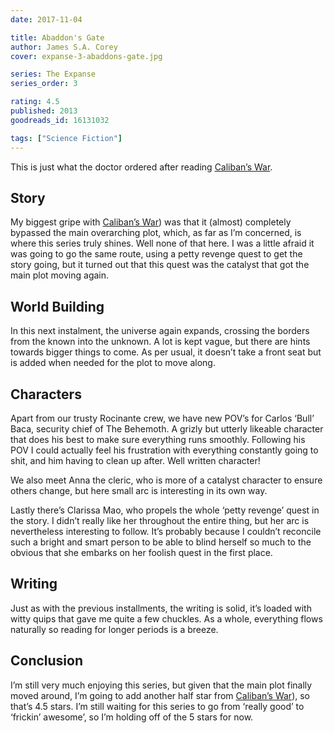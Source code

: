 ```yaml
---
date: 2017-11-04

title: Abaddon's Gate
author: James S.A. Corey
cover: expanse-3-abaddons-gate.jpg

series: The Expanse
series_order: 3

rating: 4.5
published: 2013
goodreads_id: 16131032

tags: ["Science Fiction"]
---
```


This is just what the doctor ordered after reading [Caliban’s War](2017-10-19-James-S.A.-Corey---Calibans-War.md).

<!--more-->

## Story

My biggest gripe with [Caliban’s War](2017-10-19-James-S.A.-Corey---Calibans-War.md)) was that it (almost) completely bypassed the main overarching plot, which, as far as I’m concerned, is where this series truly shines. Well none of that here. I was a little afraid it was going to go the same route, using a petty revenge quest to get the story going, but it turned out that this quest was the catalyst that got the main plot moving again.

## World Building

In this next instalment, the universe again expands, crossing the borders from the known into the unknown. A lot is kept vague, but there are hints towards bigger things to come. As per usual, it doesn’t take a front seat but is added when needed for the plot to move along.

## Characters

Apart from our trusty Rocinante crew, we have new POV’s for Carlos ‘Bull’ Baca, security chief of The Behemoth. A grizly but utterly likeable character that does his best to make sure everything runs smoothly. Following his POV I could actually feel his frustration with everything constantly going to shit, and him having to clean up after. Well written character!

We also meet Anna the cleric, who is more of a catalyst character to ensure others change, but here small arc is interesting in its own way.

Lastly there’s Clarissa Mao, who propels the whole ‘petty revenge’ quest in the story. I didn’t really like her throughout the entire thing, but her arc is nevertheless interesting to follow. It’s probably because I couldn’t reconcile such a bright and smart person to be able to blind herself so much to the obvious that she embarks on her foolish quest in the first place.

## Writing

Just as with the previous installments, the writing is solid, it’s loaded with witty quips that gave me quite a few chuckles. As a whole, everything flows naturally so reading for longer periods is a breeze.

## Conclusion

I’m still very much enjoying this series, but given that the main plot finally moved around, I’m going to add another half star from [Caliban’s War](2017-10-19-James-S.A.-Corey---Calibans-War.md)), so that’s 4.5 stars. I’m still waiting for this series to go from ‘really good’ to ‘frickin’ awesome’, so I’m holding off of the 5 stars for now.
